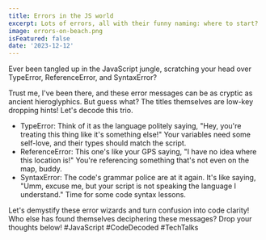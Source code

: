 ```yaml
---
title: Errors in the JS world
excerpt: Lots of errors, all with their funny naming: where to start?
image: errors-on-beach.png
isFeatured: false
date: '2023-12-12'
---
```


Ever been tangled up in the JavaScript jungle, scratching your head over TypeError, ReferenceError, and SyntaxError? 

Trust me, I've been there, and these error messages can be as cryptic as ancient hieroglyphics. But guess what? The titles themselves are low-key dropping hints! Let's decode this trio.

- TypeError: Think of it as the language politely saying, "Hey, you're treating this thing like it's something else!" Your variables need some self-love, and their types should match the script.
- ReferenceError: This one's like your GPS saying, "I have no idea where this location is!" You're referencing something that's not even on the map, buddy.
- SyntaxError: The code's grammar police are at it again. It's like saying, "Umm, excuse me, but your script is not speaking the language I understand." Time for some code syntax lessons.

Let's demystify these error wizards and turn confusion into code clarity! Who else has found themselves deciphering these messages? Drop your thoughts below! #JavaScript #CodeDecoded #TechTalks
